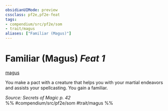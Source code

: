 ```yaml
---
obsidianUIMode: preview
cssclass: pf2e,pf2e-feat
tags:
- compendium/src/pf2e/som
- trait/magus
aliases: ["Familiar (Magus)"]
---
```

# Familiar (Magus)  *Feat 1*  
[magus](../../Rules/traits/magus-som.md)  


You make a pact with a creature that helps you with your martial endeavors and assists your spellcasting. You gain a familiar.

*Source: Secrets of Magic p. 42*  
%% #compendium/src/pf2e/som #trait/magus %%